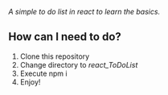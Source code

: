 *A simple to do list in react to learn the basics.*

## How can I need to do?
1. Clone this repository
2. Change directory to *react_ToDoList*
3. Execute npm i
4. Enjoy!
